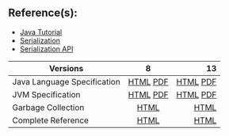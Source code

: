 ## Reference(s):
* [Java Tutorial](https://docs.oracle.com/javase/tutorial/)
* [Serialization](https://docs.oracle.com/en/java/javase/13/docs/specs/serialization/index.html)
* [Serialization API](https://docs.oracle.com/javase/7/docs/api/java/io/Serializable.html)



| Versions      |8           | 13  |
| ------------- |:-------------:| -----:|
| Java Language Specification     | [HTML](https://docs.oracle.com/javase/specs/jls/se8/html/index.html)  [PDF](https://docs.oracle.com/javase/specs/jls/se8/jls8.pdf) | [HTML](https://docs.oracle.com/javase/specs/jls/se13/html/index.html) [PDF](https://docs.oracle.com/javase/specs/jls/se13/jls13.pdf) |
| JVM Specification     | [HTML](https://docs.oracle.com/javase/specs/jvms/se8/html/index.html) [PDF](https://docs.oracle.com/javase/specs/jvms/se8/jvms8.pdf)      |   [HTML](https://docs.oracle.com/javase/specs/jvms/se13/html/index.html) [PDF](https://docs.oracle.com/javase/specs/jvms/se13/jvms13.pdf) |
| Garbage Collection | [HTML](https://docs.oracle.com/javase/8/docs/technotes/guides/vm/gctuning)      |    [HTML](https://docs.oracle.com/en/java/javase/13/gctuning/introduction-garbage-collection-tuning.html) |
| Complete Reference | [HTML](https://docs.oracle.com/javase/8/) |[HTML](https://docs.oracle.com/en/java/javase/13/index.html)

